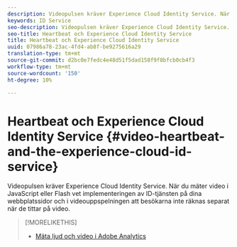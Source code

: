 ```yaml
---
description: Videopulsen kräver Experience Cloud Identity Service. När du mäter video i JavaScript eller Flash vet implementeringen av ID-tjänsten på dina webbplatssidor och i videouppspelningen att besökarna inte räknas separat när de tittar på video.
keywords: ID Service
seo-description: Videopulsen kräver Experience Cloud Identity Service. När du mäter video i JavaScript eller Flash vet implementeringen av ID-tjänsten på dina webbplatssidor och i videouppspelningen att besökarna inte räknas separat när de tittar på video.
seo-title: Heartbeat och Experience Cloud Identity Service
title: Heartbeat och Experience Cloud Identity Service
uuid: 07986a78-23ac-4fd4-ab8f-be9275616a29
translation-type: tm+mt
source-git-commit: d2bc0e7fedc4e48d51f5dad158f9f8bfcb0cb4f3
workflow-type: tm+mt
source-wordcount: '150'
ht-degree: 10%

---
```



# Heartbeat och Experience Cloud Identity Service {#video-heartbeat-and-the-experience-cloud-id-service}

Videopulsen kräver Experience Cloud Identity Service. När du mäter video i JavaScript eller Flash vet implementeringen av ID-tjänsten på dina webbplatssidor och i videouppspelningen att besökarna inte räknas separat när de tittar på video.

>[!MORELIKETHIS]
>
>* [Mäta ljud och video i Adobe Analytics ](https://docs.adobe.com/content/help/sv-SE/media-analytics/using/media-overview.html)

